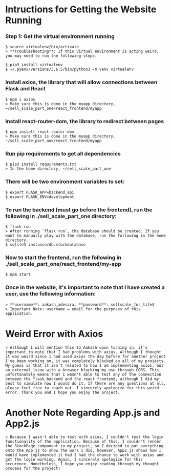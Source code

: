 # Intructions for Getting the Website Running

### Step 1: Get the virtual environment running
    $ source virtualenv/bin/activate
    > **Troubleshooting**: If this virtual environment is acting weird, you may need to run the following steps:

    $ pip3 install virtualenv
    $ ~/.pyenv/versions/3.6.5/bin/python3 -m venv virtualenv

### Install axios, the library that will allow connections between Flask and React
    $ npm i axios
    > Make sure this is done in the myapp directory, ~/sell_scale_part_one/react_frontend/myapp

### Install react-router-dom, the library to redirect between pages 
    $ npm install react-router-dom
    > Make sure this is done in the myapp directory, ~/sell_scale_part_one/react_frontend/myapp

### Run pip requirements to get all dependencies 
    $ pip3 install requirements.txt
    > In the home directory, ~/sell_scale_part_one

### There will be two environment variables to set:
    $ export FLASK_APP=backend_api
    $ export FLASK_ENV=development

### To run the backend (must go before the frontend), run the following in ./sell_scale_part_one directory:
    $ flask run 
    > After running `flask run`, the database should be created. If you want to manually play with the database, run the following in the home directory. 
    $ sqlite3 instance/db.stockdatabase

### Now to start the frontend, run the following in ./sell_scale_part_one/react_frontend/my-app
    $ npm start 

### Once in the website, it's important to note that I have created a user, use the following information:
    > **username**: aakash_adesara, **password**: sellscale_for_life$
    > Important Note: username = email for the purposes of this application.

# Weird Error with Axios
    > Although I will mention this to Aakash upon turning in, it's important to note that I had problems with axios. Although I thought it was weird since I had used axios the day before for another project I've been working on, it was completely blocked on all of my projects. My guess is that it isn't related to how I am implementing axios, but an external issue with a browser blocking my use through CORS. This unfortunately means that I wasn't able to test any of the connection between the flask backend and the react frontend, although I did my best to simulate how I would do it. If there are any questions at all, please feel free to reach out. I sincerely apologize for this weird error. Thank you and I hope you enjoy the project. 

# Another Note Regarding App.js and App2.js
    > Because I wasn't able to test with axios, I couldn't test the login functionality of the application. Because of this, I couldn't render the StockPage component in my project, so I decided to put everything onto the App.js to show the work I did, however, App2.js shows how I would have implemented it had I had the chance to work with axios and get the login working. Again, I sincerely apologize for this occurence. Nonetheless, I hope you enjoy reading through my thought process for the project!
